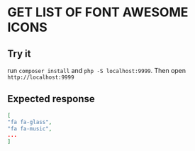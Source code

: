 # GET LIST OF FONT AWESOME ICONS

## Try it
run `composer install` and `php -S localhost:9999`. Then open `http://localhost:9999`

## Expected response
```json
[
"fa fa-glass",
"fa fa-music",
...
]
